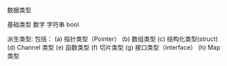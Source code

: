 数据类型


基础类型  数字 字符串  bool

派生类型:
包括：
(a) 指针类型（Pointer）
(b) 数组类型
(c) 结构化类型(struct)
(d) Channel 类型
(e) 函数类型
(f) 切片类型
(g) 接口类型（interface）
(h) Map 类型

